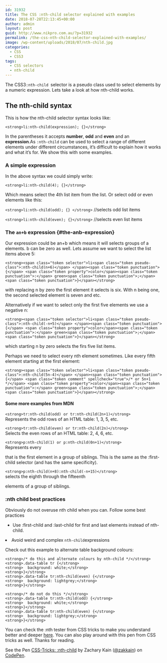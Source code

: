 ```yaml
---
id: 31932
title: The CSS :nth-child selector explained with examples
date: 2018-07-28T22:13:45+00:00
author: admin
layout: post
guid: http://www.nikpro.com.au/?p=31932
permalink: /the-css-nth-child-selector-explained-with-examples/
image: /wp-content/uploads/2018/07/nth-child.jpg
categories:
  - CSS
  - CSS3
tags:
  - CSS selectors
  - nth-child
---
```

The CSS3<code class=" language-undefined">:nth-child </code>selector is a pseudo class used to select elements by a numeric expression. Lets take a look at how nth-child works.

## The nth-child syntax

This is how the nth-child selector syntax looks like:

`<strong>li:nth-child(expression); {}</strong>`

In the parentheses it accepts **number**, **odd** and **even** and an **expression**.As <code class=" language-undefined">:nth-child</code> can be used to select a range of different elements under different circumstances, it’s difficult to explain how it works and what it’s for. We show this with some examples.

### A simple expression

In the above syntax we could simply write:

`<strong>li:nth-child(4); {}</strong>`

Which means select the 4th list item from the list. Or select odd or even elements like this:

`<strong>li:nth-child(odd); {} </strong>` //selects odd list items

`<strong>li:nth-child(even); {}</strong>` //selects even list items

### The <code class=" language-undefined">an+b</code> expression {#the-anb-expression}

Our expression could be an+b which means it will selects groups of a elements. b can be zero as well. Lets assume we want to select the list items above 5:

`<strong><span class="token selector">li<span class="token pseudo-class">:nth-child(n+6)</span> </span><span class="token punctuation">{</span> <span class="token property">color</span><span class="token punctuation">:</span> green<span class="token punctuation">;</span> <span class="token punctuation">}</span></strong>`

with replacing n by zero the first element it selects is six. With n being one, the second selected element is seven and etc.

Alternatively if we want to select only the first five elements we use a negative n:

`<strong><span class="token selector">li<span class="token pseudo-class">:nth-child(-n+5)</span> </span><span class="token punctuation">{</span> <span class="token property">color</span><span class="token punctuation">:</span> green<span class="token punctuation">;</span> <span class="token punctuation">}</span></strong>`

which starting n by zero selects the firs five list items.

Perhaps we need to select every nth element sometimes. Like every fifth element starting at the first element:

`<strong><span class="token selector">li<span class="token pseudo-class">:nth-child(5n-4)</span> </span><span class="token punctuation">{</span> <span class="token comment" spellcheck="true">/* or 5n+1 */</span> <span class="token property">color</span><span class="token punctuation">:</span> green<span class="token punctuation">;</span> <span class="token punctuation">}</span></strong>`

#### Some more examples from MDN

`<strong>tr:nth-child(odd) or tr:nth-child(2n+1)</strong>`  
Represents the odd rows of an HTML table: 1, 3, 5, etc.

`<strong>tr:nth-child(even) or tr:nth-child(2n)</strong>`  
Selects the even rows of an HTML table: 2, 4, 6, etc.

`<strong>p:nth-child(1) or p:nth-child(0n+1)</strong>`  
Represents every <p> that is the first element in a group of siblings. This is the same as the :first-child selector (and has the same specificity).

`<strong>p:nth-child(n+8):nth-child(-n+15)</strong>`  
selects the eighth through the fifteenth <p> elements of a group of siblings.

### :nth child best practices

Obviously do not overuse nth child when you can. Follow some best practices 

  * Use :first-child and :last-child for first and last elements instead of nth-child.
<li id="tip-4-avoid-weird-and-complex-nth-childnbspexpressions">
  Avoid weird and complex <code class=" language-undefined">nth-child</code>expressions
</li>

Check out this example to alternate table background colours:

`<strong>/* do this and alternate colours by nth-child */</strong>`  
`<strong>.data-table tr {</strong>`  
`<strong>  background: white;</strong>`  
`<strong>}</strong>`  
`<strong>.data-table tr:nth-child(even) {</strong>`  
`<strong>  background: lightgrey;</strong>`  
`<strong>}</strong>`

`<strong>/* do not do this */</strong>`  
`<strong>.data-table tr:nth-child(odd) {</strong>`  
`<strong>  background: white;</strong>`  
`<strong>}</strong>`  
`<strong>.data-table tr:nth-child(even) {</strong>`  
`<strong>  background: lightgrey;</strong>`  
`<strong>}</strong>`

You can check the :nth tester from CSS tricks to make you understand better and deeper <a href="https://css-tricks.com/examples/nth-child-tester/" target="_blank" rel="noopener noreferrer">here</a>. You can also play around with this pen from CSS tricks as well. Thanks for reading.

<p class="codepen" data-height="500" data-theme-id="0" data-slug-hash="ALiBx" data-default-tab="html,result" data-user="zakkain" data-pen-title="CSS-Tricks: :nth-child">
  See the Pen <a href="https://codepen.io/zakkain/pen/ALiBx/">CSS-Tricks: :nth-child</a> by Zachary Kain (<a href="https://codepen.io/zakkain">@zakkain</a>) on <a href="https://codepen.io">CodePen</a>.
</p>
